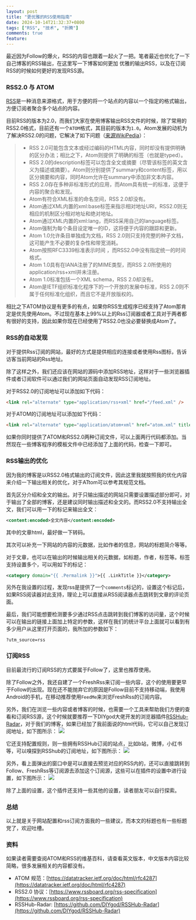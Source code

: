 ```yaml
---
layout: post
title: "更优雅的RSS使用指南"
date: 2024-10-14T21:32:37+0800
tags: ["RSS", "技术", "折腾"]
comments: true
feature: 
---
```


最近因为Follow的爆火，RSS的内容也跟着一起火了一把。笔者最近也优化了一下自己博客的RSS输出，在这里写一下博客如何更加 优雅的输出RSS，以及在订阅RSS的时候如何更好的发现RSS源。

<!--more-->

### RSS2.0 与 ATOM

[RSS](https://en.wikipedia.org/wiki/RSS)是一种消息来源格式，用于方便的将一个站点的内容以一个指定的格式输出，方便订阅者聚合多个站点的内容。

目前RSS的版本为2.0，而我们大家在使用博客输出RSS文件的时候，除了常用的RSS2.0格式，目前还有一个`ATOM`格式，其目前的版本为`1.0`。Atom发展的动机为了解决RSS2.0的问题，它解决了如下问题（[来源WikiPedia](https://zh.wikipedia.org/wiki/Atom_(%E6%A8%99%E6%BA%96))）：
> - RSS 2.0可能包含文本或经过编码的HTML内容，同时却没有提供明确的区分办法；相比之下，Atom则提供了明确的标签（也就是typed）。
> - RSS 2.0的description标签可以包含全文或摘要（尽管该标签的英文含义为描述或摘要）。Atom则分别提供了summary和content标签，用以区分摘要和内容，同时Atom允许在summary中添加非文本内容。
>- RSS 2.0存在多种非标准形式的应用，而Atom具有统一的标准，这便于内容的聚合和发现。
>- Atom有符合XML标准的命名空间，RSS 2.0却没有。
>- Atom通过XML内置的xml:base标签来指示相对地址URI，RSS2.0则无相应的机制区分相对地址和绝对地址。
>- Atom通过XML内置的xml:lang，而RSS采用自己的language标签。
>- Atom强制为每个条目设定唯一的ID，这将便于内容的跟踪和更新。
>- Atom 1.0允许条目单独成为文档，RSS 2.0则只支持完整的种子文档，这可能产生不必要的复杂性和带宽消耗。
>- Atom按照RFC3339标准表示时间 ，而RSS2.0中没有指定统一的时间格式。
>- Atom 1.0具有在IANA注册了的MIME类型，而RSS 2.0所使用的application/rss+xml并未注册。
>- Atom 1.0标准包括一个XML schema，RSS 2.0却没有。
>- Atom是IETF组织标准化程序下的一个开放的发展中标准，RSS 2.0则不属于任何标准化组织，而且它不是开放版权的。

相比之下ATOM协议是有更多的有点，如果你RSS生成程序已经支持了Atom那肯定是优先使用Atom。不过现在基本上99%以上的Rss订阅器或者工具对于两者都有很好的支持，因此如果你现在已经使用了RSS2.0也没必要替换成Atom了。

### RSS的自动发现
对于提供Rss订阅的网站，最好的方式是提供相应的连接或者使用Rss图标，告诉访客当前网站的Rss地址。


除了这样之外，我们还应该在网站的源码中添加RSS地址，这样对于一些浏览器插件或者订阅软件可以通过我们的网站页面自动发现RSS订阅地址。

对于RSS2.0的订阅地址可以添加如下代码：
```html
<link rel="alternate" type="application/rss+xml" href="/feed.xml" />
```

对于ATOM的订阅地址可以添加如下代码：
```html
<link rel="alternate" type="application/atom+xml" href="atom.xml" title="Site title" />
```

如果你同时提供了ATOM和RSS2.0两种订阅文件，可以上面两行代码都添加。当然现在一些博客程序的模板文件中已经添加了上面的代码，检查一下即可。

### RSS输出的优化
因为我的博客是以RSS2.0格式输出的订阅文件，因此这里我就按照我的优化内容来介绍一下输出相关的优化，对于ATtom可以参考其规范文档。

首先区分介绍和全文的输出。对于只输出描述的网站只需要设置描述部分即可，对于输出了全部的博客，还是建议同时输出描述和全文的。而RSS2.0不支持输出全文，我们可以用一下的标记来输出全文：
```xml
<content:encoded>全文内容</content:encoded>
```
其中的文章html，最好做一下转码。

其次可以补充一下网站的内容的元数据，比如作者的信息，网站的标题简介等等。

对于文章，也可以在输出的时候输出相关的元数据，如标题，作者，标签等。标签支持设置多个，可以用如下的标记：
```xml
<category domain="{{ .Permalink }}">{{ .LinkTitle }}</category>
```

另外在我设置的过程，发现rss是提供了一个`comments`标记的，设置这个标记后，如果RSS阅读器对此支持，理论上可以直接从RSS阅读器点击跳转到文章的评论页面。

最后，我们可能想要检测要多少通过RSS点击跳转到我们博客的访问量，这个时候可以在输出的链接上面加上特定的参数，这样在我们的统计平台上面就可以看到有多少用户从这里打开页面的，我所加的参数如下：
```
?utm_source=rss
```

### 订阅RSS
目前最流行的订阅RSS的方式要属于Follow了，这里也推荐使用。

除了Follow之外，我还自建了一个FreshRss来订阅一些内容，这个的使用要更早于Follow的出现。现在还不能抛弃它的原因是Follow目前不支持移动端，我使用Android的手机，在移动推荐使用`FeedMe`来浏览FreshRss的订阅内容。

另外，我们在浏览一些内容或者博客的时候，也需要一个工具来帮助我们方便的查看和订阅RSS源，这个时候就要推荐一下DIYgod大佬开发的浏览器插件[RSSHub-Radar](https://github.com/DIYgod/RSSHub-Radar)，对于我们的博客，如果已经加了我前面说的html代码，它可以自己发现订阅地址，如下图所示：
![](https://img.isming.me/image/rsshub-radar-blog.png)


它还支持配置规则，则一些拥有RSSHub订阅的站点，比如b站，微博，小红书等，可以嗅探到RSShub的订阅地址，如下图所示：
![](https://img.isming.me/image/rsshub-radar-bilibili.png)

另外，看上面弹出的窗口中是可以直接去预览对应的RSS内的，还可以直接跳转到Follow、FreshRss等订阅源去添加这个订阅源，这些可以在插件的设置中进行设置，如下图所示：
![](https://img.isming.me/image/rsshub-radar-setting.png)

除了上面的设置，这个插件还支持一些其他的设置，读者朋友可以自行探索。


### 总结
以上就是关于网站配置和rss订阅方面我的一些建议，而本文的标题也有一些标题党了，欢迎吐槽。

### 资料

如果读者需要查阅ATOM和RSS的维基百科，请查看英文版本，中文版本内容比较简略，很多发展相关的内容都没有。
+ ATOM 规范：[https://datatracker.ietf.org/doc/html/rfc4287](https://datatracker.ietf.org/doc/html/rfc4287)
+  RSS2.0 协议：[https://www.rssboard.org/rss-specification](https://www.rssboard.org/rss-specification) 
+ RSSHub-Radar: [https://github.com/DIYgod/RSSHub-Radar](https://github.com/DIYgod/RSSHub-Radar)